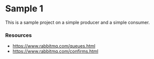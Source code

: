 # Sample 1

This is a sample project on a simple producer and a simple consumer.

### Resources
* https://www.rabbitmq.com/queues.html
* https://www.rabbitmq.com/confirms.html